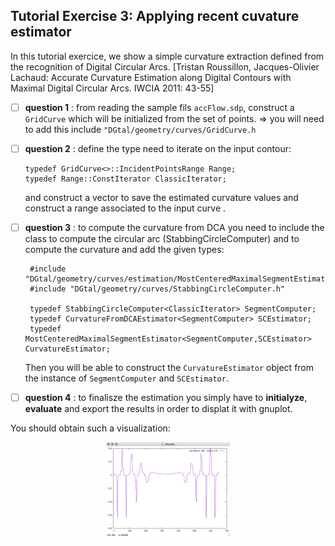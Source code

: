 

## Tutorial Exercise 3: Applying recent cuvature estimator

In this tutorial exercice, we show a simple curvature extraction
defined from the recognition of Digital Circular Arcs.
[Tristan Roussillon, Jacques-Olivier Lachaud:
Accurate Curvature Estimation along Digital Contours with Maximal Digital Circular Arcs. IWCIA 2011: 43-55]



  - [ ] **question 1** : from reading the sample fils ```accFlow.sdp```, construct a ```GridCurve``` which will be initialized from the set of points.
     => you will need to add this include ```"DGtal/geometry/curves/GridCurve.h```

  - [ ] **question 2** : define the type need to iterate on the input contour:
     ```
     typedef GridCurve<>::IncidentPointsRange Range;
     typedef Range::ConstIterator ClassicIterator;
     ```
     and construct a vector to save the estimated curvature values and construct a range associated to the input curve .
     
  - [ ] **question 3** : to compute the curvature from DCA you need to include the class to compute the circular arc (StabbingCircleComputer)   and to compute the curvature and add the given types:
    ```
     #include "DGtal/geometry/curves/estimation/MostCenteredMaximalSegmentEstimator.h"
     #include "DGtal/geometry/curves/StabbingCircleComputer.h"

     typedef StabbingCircleComputer<ClassicIterator> SegmentComputer;
     typedef CurvatureFromDCAEstimator<SegmentComputer> SCEstimator;
     typedef MostCenteredMaximalSegmentEstimator<SegmentComputer,SCEstimator> CurvatureEstimator; 
     ```
     Then you will be able to construct the `CurvatureEstimator` object from the instance of `SegmentComputer` and `SCEstimator`.


   - [ ] **question 4** : to finalisze the estimation you simply have to **initialyze**, **evaluate** and export the results in order to displat it with gnuplot. 
  
  
  You should obtain such a visualization:

  <center>
  <a href="results/res.png"><img height=150 src="results/res.png"></a>
  </center>



